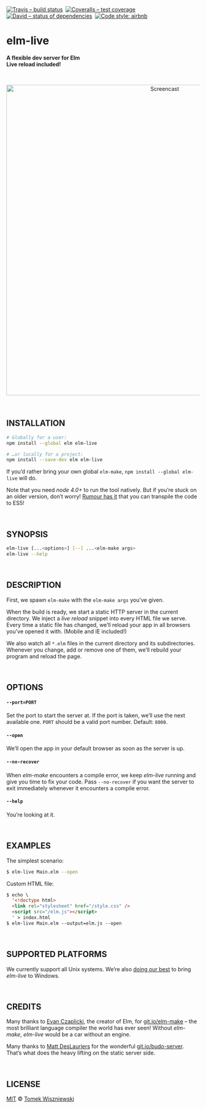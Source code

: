 [![Travis – build status
](https://img.shields.io/travis/tomekwi/elm-live/master.svg?style=flat-square
)](https://travis-ci.org/tomekwi/elm-live
) [![Coveralls – test coverage
](https://img.shields.io/coveralls/tomekwi/elm-live.svg?style=flat-square
)](https://coveralls.io/r/tomekwi/elm-live
) [![David – status of dependencies
](https://img.shields.io/david/tomekwi/elm-live.svg?style=flat-square
)](https://david-dm.org/tomekwi/elm-live
) [![Code style: airbnb
](https://img.shields.io/badge/code%20style-airbnb-777777.svg?style=flat-square
)](https://github.com/airbnb/javascript
)




# elm-live

**A flexible dev server for Elm  
Live reload included!**




<a id="/screenshot"></a>&nbsp;

<p align="center"><img
  alt="Screencast"
  src="https://cdn.rawgit.com/tomekwi/elm-live/b990094/screencast.gif"
  title="Sweet, isn’t it?"
  width="810"
/></p>




<a id="/installation"></a>&nbsp;

## INSTALLATION

```sh
# Globally for a user:
npm install --global elm elm-live

# …or locally for a project:
npm install --save-dev elm elm-live
```

If you’d rather bring your own global `elm-make`, `npm install --global elm-live` will do.

Note that you need *node 4.0+* to run the tool natively. But if you’re stuck on an older version, don’t worry! [Rumour has it](https://github.com/tomekwi/elm-live/issues/2#issuecomment-156698732) that you can transpile the code to ES5!




<a id="/synopsis"></a>&nbsp;

## SYNOPSIS

```sh
elm-live [...<options>] [--] ...<elm-make args>  
elm-live --help
```




<a id="/description"></a>&nbsp;

## DESCRIPTION

First, we spawn `elm-make` with the `elm-make args` you’ve given.

When the build is ready, we start a static HTTP server in the current directory. We inject a _live reload_ snippet into every HTML file we serve. Every time a static file has changed, we’ll reload your app in all browsers you’ve opened it with. (Mobile and IE included!)

We also watch all `*.elm` files in the current directory and its subdirectories. Whenever you change, add or remove one of them, we’ll rebuild your program and reload the page.




<a id="/options"></a>&nbsp;

## OPTIONS

#### `--port=PORT`
Set the port to start the server at. If the port is taken, we’ll use the next available one. `PORT` should be a valid port number. Default: `8000`.

#### `--open`
We’ll open the app in your default browser as soon as the server is up.

#### `--no-recover`
When _elm-make_ encounters a compile error, we keep _elm-live_ running and give you time to fix your code. Pass `--no-recover` if you want the server to exit immediately whenever it encounters a compile error.

#### `--help`
You’re looking at it.




<a id="/examples"></a>&nbsp;

## EXAMPLES

The simplest scenario:

```sh
$ elm-live Main.elm --open
```

Custom HTML file:

```html
$ echo \
  '<!doctype html>
  <link rel="stylesheet" href="/style.css" />
  <script src="/elm.js"></script>
  ' > index.html
$ elm-live Main.elm --output=elm.js --open
```




<a id="/supported-platforms"></a>&nbsp;

## SUPPORTED PLATFORMS

We currently support all Unix systems. We’re also [doing our best](https://github.com/tomekwi/elm-live/labels/Windows%20support) to bring _elm-live_ to Windows.




<a id="/credits"></a>&nbsp;

## CREDITS

Many thanks to [Evan Czaplicki](https://github.com/evancz), the creator of Elm, for [git.io/elm-make](https://git.io/elm-make) – the most brilliant language compiler the world has ever seen! Without _elm-make_, _elm-live_ would be a car without an engine.

Many thanks to [Matt DesLauriers](https://github.com/mattdesl) for the wonderful [git.io/budo-server](https://git.io/budo-server). That’s what does the heavy lifting on the static server side.




<a id="/license"></a>&nbsp;

## LICENSE

[MIT][] © [Tomek Wiszniewski][]

[MIT]: ./License.md
[Tomek Wiszniewski]: https://github.com/tomekwi
